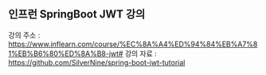 ## 인프런 SpringBoot JWT 강의

강의 주소 : https://www.inflearn.com/course/%EC%8A%A4%ED%94%84%EB%A7%81%EB%B6%80%ED%8A%B8-jwt#
강의 자료 : https://github.com/SilverNine/spring-boot-jwt-tutorial